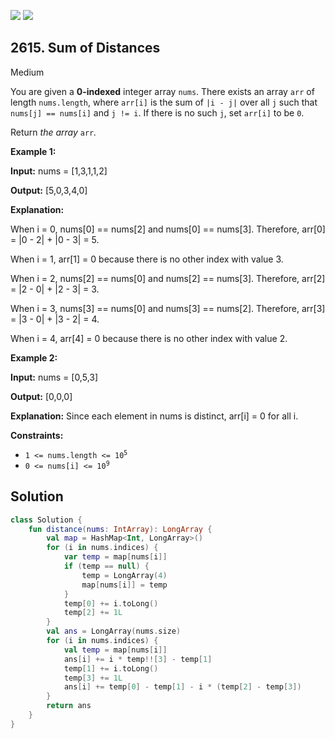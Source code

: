 [![](https://img.shields.io/github/stars/javadev/LeetCode-in-Kotlin?label=Stars&style=flat-square)](https://github.com/javadev/LeetCode-in-Kotlin)
[![](https://img.shields.io/github/forks/javadev/LeetCode-in-Kotlin?label=Fork%20me%20on%20GitHub%20&style=flat-square)](https://github.com/javadev/LeetCode-in-Kotlin/fork)

## 2615\. Sum of Distances

Medium

You are given a **0-indexed** integer array `nums`. There exists an array `arr` of length `nums.length`, where `arr[i]` is the sum of `|i - j|` over all `j` such that `nums[j] == nums[i]` and `j != i`. If there is no such `j`, set `arr[i]` to be `0`.

Return _the array_ `arr`_._

**Example 1:**

**Input:** nums = [1,3,1,1,2]

**Output:** [5,0,3,4,0]

**Explanation:**

When i = 0, nums[0] == nums[2] and nums[0] == nums[3]. Therefore, arr[0] = \|0 - 2\| + \|0 - 3\| = 5.

When i = 1, arr[1] = 0 because there is no other index with value 3.

When i = 2, nums[2] == nums[0] and nums[2] == nums[3]. Therefore, arr[2] = \|2 - 0\| + \|2 - 3\| = 3.

When i = 3, nums[3] == nums[0] and nums[3] == nums[2]. Therefore, arr[3] = \|3 - 0\| + \|3 - 2\| = 4.

When i = 4, arr[4] = 0 because there is no other index with value 2.

**Example 2:**

**Input:** nums = [0,5,3]

**Output:** [0,0,0]

**Explanation:** Since each element in nums is distinct, arr[i] = 0 for all i.

**Constraints:**

*   <code>1 <= nums.length <= 10<sup>5</sup></code>
*   <code>0 <= nums[i] <= 10<sup>9</sup></code>

## Solution

```kotlin
class Solution {
    fun distance(nums: IntArray): LongArray {
        val map = HashMap<Int, LongArray>()
        for (i in nums.indices) {
            var temp = map[nums[i]]
            if (temp == null) {
                temp = LongArray(4)
                map[nums[i]] = temp
            }
            temp[0] += i.toLong()
            temp[2] += 1L
        }
        val ans = LongArray(nums.size)
        for (i in nums.indices) {
            val temp = map[nums[i]]
            ans[i] += i * temp!![3] - temp[1]
            temp[1] += i.toLong()
            temp[3] += 1L
            ans[i] += temp[0] - temp[1] - i * (temp[2] - temp[3])
        }
        return ans
    }
}
```